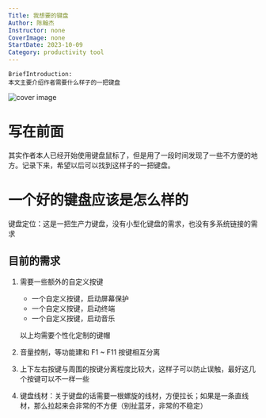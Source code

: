 ```yaml
---
Title: 我想要的键盘
Author: 陈翰杰
Instructor: none
CoverImage: none
StartDate: 2023-10-09
Category: productivity tool
---
```


```
BriefIntroduction:
本文主要介绍作者需要什么样子的一把键盘
```

<!-- split -->

![cover image](none)

# 写在前面

其实作者本人已经开始使用键盘鼠标了，但是用了一段时间发现了一些不方便的地方。记录下来，希望以后可以找到这样子的一把键盘。

# 一个好的键盘应该是怎么样的

键盘定位：这是一把生产力键盘，没有小型化键盘的需求，也没有多系统链接的需求

## 目前的需求

1. 需要一些额外的自定义按键

   - 一个自定义按键，启动屏幕保护
   - 一个自定义按键，启动终端
   - 一个自定义按键，启动音乐

   以上均需要个性化定制的键帽

2. 音量控制，等功能建和 F1 ~ F11 按键相互分离

3. 上下左右按键与周围的按键分离程度比较大，这样子可以防止误触，最好这几个按键可以不一样一些

4. 键盘线材：关于键盘的话需要一根螺旋的线材，方便拉长；如果是一条直线材，那么拉起来会非常的不方便（别扯蓝牙，非常的不稳定）
